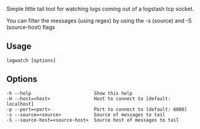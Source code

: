 Simple little tail tool for watching logs coming out of a logstash tcp
socket.

You can filter the messages (using regex) by using the -s (source) and
-S (source-host) flags

Usage
----------------------------------------
    logwatch [options]

Options
----------------------------------------
    -h --help                       Show this help
    -H --host=<host>                Host to connect to [default: localhost]
    -p --port=<port>                Port to connect to [default: 6000]
    -s --source=<source>            Source of messages to tail
    -S --source-host=<source-host>  Source host of messages to tail
